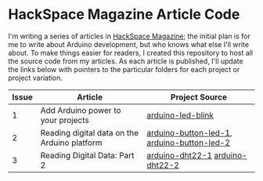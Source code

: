 # HackSpace Magazine Article Code
I'm writing a series of articles in [HackSpace Magazine](https://hackspace.raspberrypi.org/); the initial plan is for me to write about Arduino development, but who knows what else I'll write about. To make things easier for readers, I created this repository to host all the source code from my articles. As each article is published, I'll update the links below with pointers to the particular folders for each project or project variation.

| Issue | Article                                      | Project Source                         |
| ----- | -------------------------------------------- | -------------------------------------- |
| 1     | Add Arduino power to your projects           | [arduino-led-blink](arduino-led-blink) |
| 2     | Reading digital data on the Arduino platform | [arduino-button-led-1](arduino-button-led-1), [arduino-button-led-2](arduino-button-led-2) |
| 3     | Reading Digital Data: Part 2                 | [arduino-dht22-1](arduino-dht22-1) [arduino-dht22-2](arduino-dht22-2) |